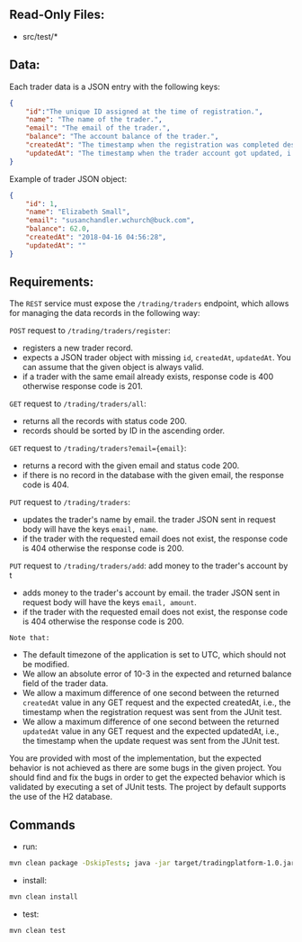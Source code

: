 
## Read-Only Files:
- src/test/*

## Data:
Each trader data is a JSON entry with the following keys:
```json
{
    "id":"The unique ID assigned at the time of registration.",
    "name": "The name of the trader.",
    "email": "The email of the trader.",
    "balance": "The account balance of the trader.",
    "createdAt": "The timestamp when the registration was completed described by the string `yyyy-MM-dd HH:mm:ss`",
    "updatedAt": "The timestamp when the trader account got updated, i.e., either the name was updated or money was added described by the string `yyyy-MM-dd HH:mm:ss`."
}
```

Example of trader JSON object:
```json
{
    "id": 1,
    "name": "Elizabeth Small",
    "email": "susanchandler.wchurch@buck.com",
    "balance": 62.0,
    "createdAt": "2018-04-16 04:56:28",
    "updatedAt": ""
}
```

## Requirements:
The `REST` service must expose the `/trading/traders` endpoint, which allows for managing the data records in the following way:

`POST` request to `/trading/traders/register`:
* registers a new trader record.
* expects a JSON trader object with missing `id`, `createdAt`, `updatedAt`. You can assume that the given object is always valid.
* if a trader with the same email already exists, response code is 400 otherwise response code is 201.

`GET` request to `/trading/traders/all`:
* returns all the records with status code 200.
* records should be sorted by ID in the ascending order.

`GET` request to `/trading/traders?email={email}`:
* returns a record with the given email and status code 200.
* if there is no record in the database with the given email, the response code is 404.

`PUT` request to `/trading/traders`:
* updates the trader's name by email. the trader JSON sent in request body will have the keys `email, name`.
* if the trader with the requested email does not exist, the response code is 404 otherwise the response code is 200.

`PUT` request to `/trading/traders/add`:
add money to the trader's account by t
* adds money to the trader's account by email. the trader JSON sent in request body will have the keys `email, amount`.
* if the trader with the requested email does not exist, the response code is 404 otherwise the response code is 200.

`Note that:`
* The default timezone of the application is set to UTC, which should not be modified.
* We allow an absolute error of 10-3 in the expected and returned balance field of the trader data.
* We allow a maximum difference of one second between the returned `createdAt` value in any GET request and the expected createdAt, i.e., the timestamp when the registration request was sent from the JUnit test.
* We allow a maximum difference of one second between the returned `updatedAt` value in any GET request and the expected updatedAt, i.e., the timestamp when the update request was sent from the JUnit test.

You are provided with most of the implementation, but the expected behavior is not achieved as there are some bugs in the given project. You should find and fix the bugs in order to get the expected behavior which is validated by executing a set of JUnit tests. The project by default supports the use of the H2 database.

## Commands
- run: 
```bash
mvn clean package -DskipTests; java -jar target/tradingplatform-1.0.jar
```
- install: 
```bash
mvn clean install
```
- test: 
```bash
mvn clean test
```
